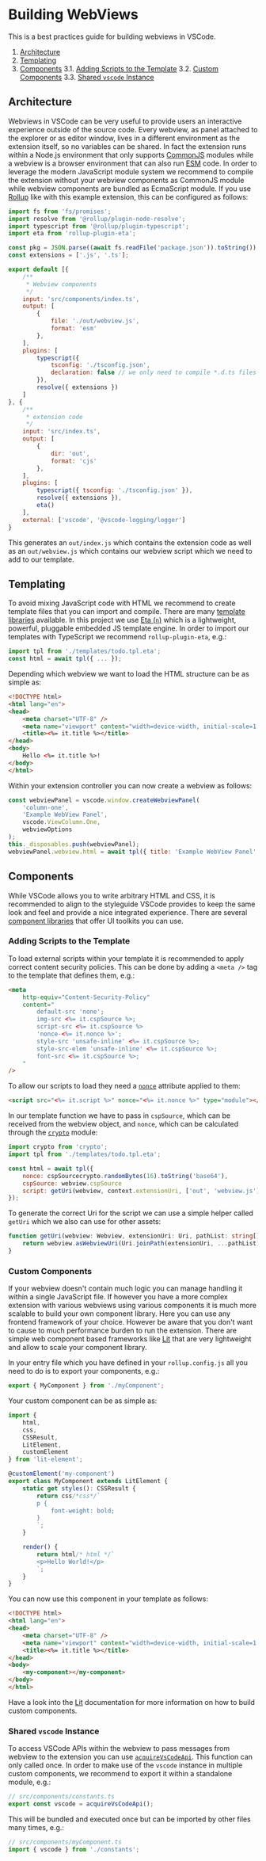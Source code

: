 Building WebViews
=================

This is a best practices guide for building webviews in VSCode.

1. [Architecture](#architecture)
2. [Templating](#templating)
3. [Components](#components)
    3.1. [Adding Scripts to the Template](#adding-scripts-to-the-template)
    3.2. [Custom Components](#custom-components)
    3.3. [Shared `vscode` Instance](#shared-vscode-instance)

## Architecture

Webviews in VSCode can be very useful to provide users an interactive experience outside of the source code. Every webview, as panel attached to the explorer or as editor window, lives in a different environment as the extension itself, so no variables can be shared. In fact the extension runs within a Node.js environment that only supports [CommonJS](https://nodejs.org/docs/latest/api/modules.html) modules while a webview is a browser environment that can also run [ESM](https://nodejs.org/docs/latest/api/esm.html ) code. In order to leverage the modern JavaScript module system we recommend to compile the extension without your webview components as CommonJS module while webview components are bundled as EcmaScript module. If you use [Rollup](https://rollupjs.org/guide/en/) like with this example extension, this can be configured as follows:

```js
import fs from 'fs/promises';
import resolve from '@rollup/plugin-node-resolve';
import typescript from '@rollup/plugin-typescript';
import eta from 'rollup-plugin-eta';

const pkg = JSON.parse((await fs.readFile('package.json')).toString());
const extensions = ['.js', '.ts'];

export default [{
    /**
     * Webview components
     */
    input: 'src/components/index.ts',
    output: [
        {
            file: './out/webview.js',
            format: 'esm'
        },
    ],
    plugins: [
        typescript({
            tsconfig: './tsconfig.json',
            declaration: false // we only need to compile *.d.ts files ones
        }),
        resolve({ extensions })
    ]
}, {
    /**
     * extension code
     */
    input: 'src/index.ts',
    output: [
        {
            dir: 'out',
            format: 'cjs'
        },
    ],
    plugins: [
        typescript({ tsconfig: './tsconfig.json' }),
        resolve({ extensions }),
        eta()
    ],
    external: ['vscode', '@vscode-logging/logger']
}
```

This generates an `out/index.js` which contains the extension code as well as an `out/webview.js` which contains our webview script which we need to add to our template.

## Templating

To avoid mixing JavaScript code with HTML we recommend to create template files that you can import and compile. There are many [template libraries](https://github.com/sindresorhus/awesome-nodejs#templating) available. In this project we use [Eta (`η`)](https://eta.js.org/) which is a lightweight, powerful, pluggable embedded JS template engine. In order to import our templates with TypeScript we recommend `rollup-plugin-eta`, e.g.:

```ts
import tpl from './templates/todo.tpl.eta';
const html = await tpl({ ... });
```

Depending which webview we want to load the HTML structure can be as simple as:

```html
<!DOCTYPE html>
<html lang="en">
<head>
    <meta charset="UTF-8" />
    <meta name="viewport" content="width=device-width, initial-scale=1.0" />
    <title><%= it.title %></title>
</head>
<body>
    Hello <%= it.title %>!
</body>
</html>
```

Within your extension controller you can now create a webview as follows:

```js
const webviewPanel = vscode.window.createWebviewPanel(
    'column-one',
    'Example WebView Panel',
    vscode.ViewColumn.One,
    webviewOptions
);
this._disposables.push(webviewPanel);
webviewPanel.webview.html = await tpl({ title: 'Example WebView Panel' });
```

## Components

While VSCode allows you to write arbitrary HTML and CSS, it is recommended to align to the styleguide VSCode provides to keep the same look and feel and provide a nice integrated experience. There are several [component libraries](https://github.com/stateful/awesome-vscode-extension-utils/blob/main/README.md#component-libraries) that offer UI toolkits you can use.

### Adding Scripts to the Template

To load external scripts within your template it is recommended to apply correct content security policies. This can be done by adding a `<meta />` tag to the template that defines them, e.g.:

```html
<meta
    http-equiv="Content-Security-Policy"
    content="
        default-src 'none';
        img-src <%= it.cspSource %>;
        script-src <%= it.cspSource %>
        'nonce-<%= it.nonce %>';
        style-src 'unsafe-inline' <%= it.cspSource %>;
        style-src-elem 'unsafe-inline' <%= it.cspSource %>;
        font-src <%= it.cspSource %>;
    "
/>
```

To allow our scripts to load they need a [`nonce`](https://developer.mozilla.org/en-US/docs/Web/HTML/Global_attributes/nonce) attribute applied to them:

```html
<script src="<%= it.script %>" nonce="<%= it.nonce %>" type="module"></script>
```

In our template function we have to pass in `cspSource`, which can be received from the webview object, and `nonce`, which can be calculated through the [`crypto`](https://nodejs.org/api/crypto.html) module:

```js
import crypto from 'crypto';
import tpl from './templates/todo.tpl.eta';

const html = await tpl({
    nonce: cspSourcecrypto.randomBytes(16).toString('base64'),
    cspSource: webview.cspSource
    script: getUri(webview, context.extensionUri, ['out', 'webview.js'])
});
```

To generate the correct Uri for the script we can use a simple helper called `getUri` which we also can use for other assets:

```ts
function getUri(webview: Webview, extensionUri: Uri, pathList: string[]) {
    return webview.asWebviewUri(Uri.joinPath(extensionUri, ...pathList));
}
```

### Custom Components

If your webview doesn't contain much logic you can manage handling it within a single JavaScript file. If however you have a more complex extension with various webviews using various components it is much more scalable to build your own component library. Here you can use any frontend framework of your choice. However be aware that you don't want to cause to much performance burden to run the extension. There are simple web component based frameworks like [Lit](https://lit.dev/) that are very lightweight and allow to scale your component library.

In your entry file which you have defined in your `rollup.config.js` all you need to do is to export your components, e.g.:

```ts
export { MyComponent } from './myComponent';
```

Your custom component can be as simple as:

```ts
import {
    html,
    css,
    CSSResult,
    LitElement,
    customElement
} from 'lit-element';

@customElement('my-component')
export class MyComponent extends LitElement {
    static get styles(): CSSResult {
        return css/*css*/`
        p {
            font-weight: bold;
        }
        `;
    }

    render() {
        return html/* html */`
        <p>Hello World!</p>
        `;
    }
}
```

You can now use this component in your template as follows:

```html
<!DOCTYPE html>
<html lang="en">
<head>
    <meta charset="UTF-8" />
    <meta name="viewport" content="width=device-width, initial-scale=1.0" />
    <title><%= it.title %></title>
</head>
<body>
    <my-component></my-component>
</body>
</html>
```

Have a look into the [Lit](https://lit.dev/docs/) documentation for more information on how to build custom components.

### Shared `vscode` Instance

To access VSCode APIs within the webview to pass messages from webview to the extension you can use [`acquireVsCodeApi`](https://code.visualstudio.com/api/extension-guides/webview#passing-messages-from-a-webview-to-an-extension). This function can only called once. In order to make use of the `vscode` instance in multiple custom components, we recommend to export it within a standalone module, e.g.:

```ts
// src/components/constants.ts
export const vscode = acquireVsCodeApi();
```

This will be bundled and executed once but can be imported by other files many times, e.g.:

```ts
// src/components/myComponent.ts
import { vscode } from './constants';
```
